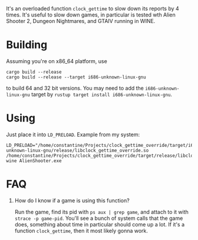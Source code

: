 It's an overloaded function `clock_gettime` to slow down its reports by 4 times. It's useful to slow down games, in particular is tested wth Alien Shooter 2, Dungeon Nightmares, and GTAⅣ running in WINE.

# Building

Assuming you're on x86_64 platform, use

```
cargo build --release
cargo build --release --target i686-unknown-linux-gnu
```

to build 64 and 32 bit versions. You may need to add the `i686-unknown-linux-gnu` target by `rustup target install i686-unknown-linux-gnu`.

# Using

Just place it into `LD_PRELOAD`. Example from my system:

	LD_PRELOAD="/home/constantine/Projects/clock_gettime_override/target/i686-unknown-linux-gnu/release/libclock_gettime_override.so /home/constantine/Projects/clock_gettime_override/target/release/libclock_gettime_override.so" wine AlienShooter.exe

# FAQ

1. How do I know if a game is using this function?

    Run the game, find its pid with `ps aux | grep game`, and attach to it with `strace -p game-pid`. You'll see a bunch of system calls that the game does, something about time in particular should come up a lot. If it's a function `clock_gettime`, then it most likely gonna work.
